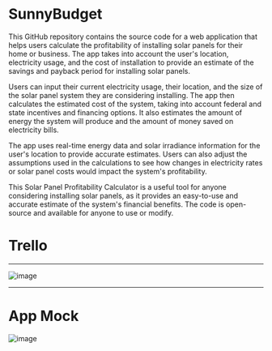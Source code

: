 # SunnyBudget

This GitHub repository contains the source code for a web application that helps users calculate the profitability of installing solar panels for their home or business. The app takes into account the user's location, electricity usage, and the cost of installation to provide an estimate of the savings and payback period for installing solar panels.

Users can input their current electricity usage, their location, and the size of the solar panel system they are considering installing. The app then calculates the estimated cost of the system, taking into account federal and state incentives and financing options. It also estimates the amount of energy the system will produce and the amount of money saved on electricity bills.

The app uses real-time energy data and solar irradiance information for the user's location to provide accurate estimates. Users can also adjust the assumptions used in the calculations to see how changes in electricity rates or solar panel costs would impact the system's profitability.

This Solar Panel Profitability Calculator is a useful tool for anyone considering installing solar panels, as it provides an easy-to-use and accurate estimate of the system's financial benefits. The code is open-source and available for anyone to use or modify.

# Trello
______________________________________

![image](https://user-images.githubusercontent.com/56358334/234912392-adbab933-4f1a-4af5-bd4e-0b1b903fada2.png)


______________________________________

# App Mock

![image](https://user-images.githubusercontent.com/56358334/234910479-594d2dd3-2f21-4491-a613-e438c99ce46f.png)
